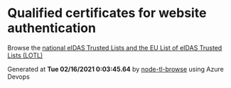 # Qualified certificates for website authentication 
 Browse the [national eIDAS Trusted Lists and the EU List of eIDAS Trusted Lists (LOTL)](https://webgate.ec.europa.eu/tl-browser/#/) 
 
 
Generated at **Tue 02/16/2021  0:03:45.64** by [node-tl-browse](https://github.com/ymedlop/node-tl-browser) using Azure Devops 
